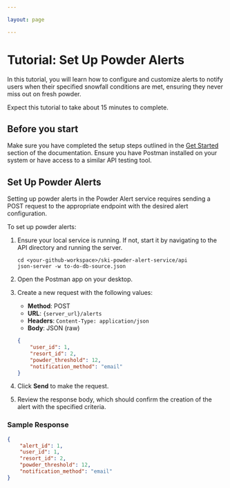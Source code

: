 ```yaml
---

layout: page

---
```


# Tutorial: Set Up Powder Alerts

In this tutorial, you will learn how to configure and customize alerts to notify users when their specified snowfall conditions are met, ensuring they never miss out on fresh powder.

Expect this tutorial to take about 15 minutes to complete.

## Before you start

Make sure you have completed the setup steps outlined in the [Get Started](../doc/get-started.md) section of the documentation. Ensure you have Postman installed on your system or have access to a similar API testing tool.

## Set Up Powder Alerts

Setting up powder alerts in the Powder Alert service requires sending a POST request to the appropriate endpoint with the desired alert configuration.

To set up powder alerts:

1. Ensure your local service is running. If not, start it by navigating to the API directory and running the server.

    ```shell
    cd <your-github-workspace>/ski-powder-alert-service/api
    json-server -w to-do-db-source.json
    ```

2. Open the Postman app on your desktop.

3. Create a new request with the following values:

    - **Method**: POST
    - **URL**: `{server_url}/alerts`
    - **Headers**: `Content-Type: application/json`
    - **Body**: JSON (raw)

    ```json
    {
        "user_id": 1,
        "resort_id": 2,
        "powder_threshold": 12,
        "notification_method": "email"
    }
    ```

4. Click **Send** to make the request.

5. Review the response body, which should confirm the creation of the alert with the specified criteria.

### Sample Response

```json
{
    "alert_id": 1,
    "user_id": 1,
    "resort_id": 2,
    "powder_threshold": 12,
    "notification_method": "email"
}
